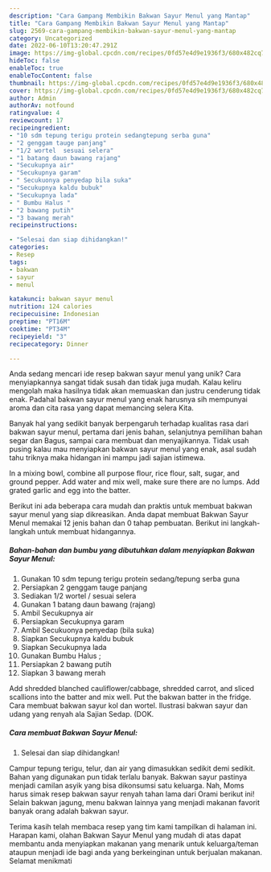 ```yaml
---
description: "Cara Gampang Membikin Bakwan Sayur Menul yang Mantap"
title: "Cara Gampang Membikin Bakwan Sayur Menul yang Mantap"
slug: 2569-cara-gampang-membikin-bakwan-sayur-menul-yang-mantap
category: Uncategorized
date: 2022-06-10T13:20:47.291Z
image: https://img-global.cpcdn.com/recipes/0fd57e4d9e1936f3/680x482cq70/bakwan-sayur-menul-foto-resep-utama.jpg
hideToc: false
enableToc: true
enableTocContent: false
thumbnail: https://img-global.cpcdn.com/recipes/0fd57e4d9e1936f3/680x482cq70/bakwan-sayur-menul-foto-resep-utama.jpg
cover: https://img-global.cpcdn.com/recipes/0fd57e4d9e1936f3/680x482cq70/bakwan-sayur-menul-foto-resep-utama.jpg
author: Admin
authorAv: notfound
ratingvalue: 4
reviewcount: 17
recipeingredient:
- "10 sdm tepung terigu protein sedangtepung serba guna"
- "2 genggam tauge panjang"
- "1/2 wortel  sesuai selera"
- "1 batang daun bawang rajang"
- "Secukupnya air"
- "Secukupnya garam"
- " Secukuonya penyedap bila suka"
- "Secukupnya kaldu bubuk"
- "Secukupnya lada"
- " Bumbu Halus "
- "2 bawang putih"
- "3 bawang merah"
recipeinstructions:

- "Selesai dan siap dihidangkan!"
categories:
- Resep
tags:
- bakwan
- sayur
- menul

katakunci: bakwan sayur menul 
nutrition: 124 calories
recipecuisine: Indonesian
preptime: "PT16M"
cooktime: "PT34M"
recipeyield: "3"
recipecategory: Dinner

---
```





Anda sedang mencari ide resep bakwan sayur menul yang unik? Cara menyiapkannya sangat tidak susah dan tidak juga mudah. Kalau keliru mengolah maka hasilnya tidak akan memuaskan dan justru cenderung tidak enak. Padahal bakwan sayur menul yang enak harusnya sih mempunyai aroma dan cita rasa yang dapat memancing selera Kita.





Banyak hal yang sedikit banyak berpengaruh terhadap kualitas rasa dari bakwan sayur menul, pertama dari jenis bahan, selanjutnya pemilihan bahan segar dan Bagus, sampai cara membuat dan menyajikannya. Tidak usah pusing kalau mau menyiapkan bakwan sayur menul yang enak,      asal sudah tahu triknya maka hidangan ini mampu jadi sajian istimewa.














In a mixing bowl, combine all purpose flour, rice flour, salt, sugar, and ground pepper. Add water and mix well, make sure there are no lumps. Add grated garlic and egg into the batter.






Berikut ini ada beberapa cara mudah dan praktis untuk membuat bakwan sayur menul yang siap dikreasikan. Anda dapat membuat Bakwan Sayur Menul memakai 12 jenis bahan dan 0 tahap pembuatan. Berikut ini langkah-langkah untuk membuat hidangannya.

<!--inarticleads1-->

##### Bahan-bahan dan bumbu yang dibutuhkan dalam menyiapkan Bakwan Sayur Menul:

1. Gunakan 10 sdm tepung terigu protein sedang/tepung serba guna
1. Persiapkan 2 genggam tauge panjang
1. Sediakan 1/2 wortel / sesuai selera
1. Gunakan 1 batang daun bawang (rajang)
1. Ambil Secukupnya air
1. Persiapkan Secukupnya garam
1. Ambil  Secukuonya penyedap (bila suka)
1. Siapkan Secukupnya kaldu bubuk
1. Siapkan Secukupnya lada
1. Gunakan  Bumbu Halus ;
1. Persiapkan 2 bawang putih
1. Siapkan 3 bawang merah


Add shredded blanched cauliflower/cabbage, shredded carrot, and sliced scallions into the batter and mix well. Put the bakwan batter in the fridge. Cara membuat bakwan sayur kol dan wortel. Ilustrasi bakwan sayur dan udang yang renyah ala Sajian Sedap. (DOK. 

<!--inarticleads2-->

##### Cara membuat Bakwan Sayur Menul:


1. Selesai dan siap dihidangkan!

Campur tepung terigu, telur, dan air yang dimasukkan sedikit demi sedikit. Bahan yang digunakan pun tidak terlalu banyak. Bakwan sayur pastinya menjadi camilan asyik yang bisa dikonsumsi satu keluarga. Nah, Moms harus simak resep bakwan sayur renyah tahan lama dari Orami berikut ini! Selain bakwan jagung, menu bakwan lainnya yang menjadi makanan favorit banyak orang adalah bakwan sayur. 

Terima kasih telah membaca resep yang tim kami tampilkan di halaman ini. Harapan kami, olahan Bakwan Sayur Menul yang mudah di atas dapat membantu anda menyiapkan makanan yang menarik untuk keluarga/teman ataupun menjadi ide bagi anda yang berkeinginan untuk berjualan makanan. Selamat menikmati
